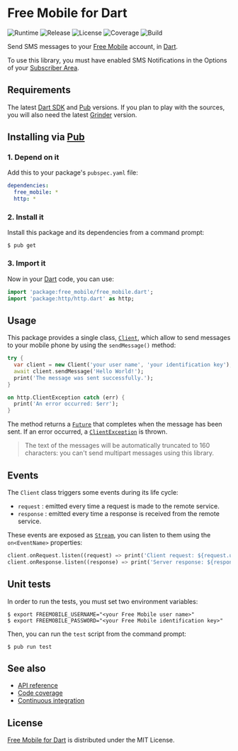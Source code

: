 # Free Mobile for Dart
![Runtime](https://img.shields.io/badge/dart-%3E%3D1.24-brightgreen.svg) ![Release](https://img.shields.io/pub/v/free_mobile.svg) ![License](https://img.shields.io/badge/license-MIT-blue.svg) ![Coverage](https://coveralls.io/repos/github/cedx/free-mobile.dart/badge.svg) ![Build](https://travis-ci.org/cedx/free-mobile.dart.svg)

Send SMS messages to your [Free Mobile](http://mobile.free.fr) account, in [Dart](https://www.dartlang.org).

To use this library, you must have enabled SMS Notifications in the Options of your [Subscriber Area](https://mobile.free.fr/moncompte).

## Requirements
The latest [Dart SDK](https://www.dartlang.org) and [Pub](https://pub.dartlang.org) versions.
If you plan to play with the sources, you will also need the latest [Grinder](http://google.github.io/grinder.dart) version.

## Installing via [Pub](https://pub.dartlang.org)

### 1. Depend on it
Add this to your package's `pubspec.yaml` file:

```yaml
dependencies:
  free_mobile: *
  http: *
```

### 2. Install it
Install this package and its dependencies from a command prompt:

```shell
$ pub get
```

### 3. Import it
Now in your [Dart](https://www.dartlang.org) code, you can use:

```dart
import 'package:free_mobile/free_mobile.dart';
import 'package:http/http.dart' as http;
```

## Usage
This package provides a single class, [`Client`](https://github.com/cedx/free-mobile.dart/blob/master/lib/src/client.dart), which allow to send messages to your mobile phone by using the `sendMessage()` method:

```dart
try {
  var client = new Client('your user name', 'your identification key');
  await client.sendMessage('Hello World!');
  print('The message was sent successfully.');
}

on http.ClientException catch (err) {
  print('An error occurred: $err');
}
```

The method returns a [`Future`](https://api.dartlang.org/stable/dart-async/Future-class.html) that completes when the message has been sent. If an error occurred, a [`ClientException`](https://www.dartdocs.org/documentation/http/latest/http/ClientException-class.html) is thrown.

> The text of the messages will be automatically truncated to 160 characters: you can't send multipart messages using this library.

## Events
The `Client` class triggers some events during its life cycle:

- `request` : emitted every time a request is made to the remote service.
- `response` : emitted every time a response is received from the remote service.

These events are exposed as [`Stream`](https://api.dartlang.org/stable/dart-async/Stream-class.html), you can listen to them using the `on<EventName>` properties:

```dart
client.onRequest.listen((request) => print('Client request: ${request.url}'));
client.onResponse.listen((response) => print('Server response: ${response.statusCode}'));
```

## Unit tests
In order to run the tests, you must set two environment variables:

```shell
$ export FREEMOBILE_USERNAME="<your Free Mobile user name>"
$ export FREEMOBILE_PASSWORD="<your Free Mobile identification key>"
```

Then, you can run the `test` script from the command prompt:

```shell
$ pub run test
```

## See also
- [API reference](https://cedx.github.io/free-mobile.dart)
- [Code coverage](https://coveralls.io/github/cedx/free-mobile.dart)
- [Continuous integration](https://travis-ci.org/cedx/free-mobile.dart)

## License
[Free Mobile for Dart](https://github.com/cedx/free-mobile.dart) is distributed under the MIT License.
